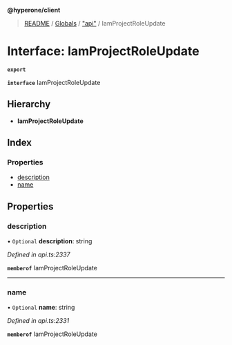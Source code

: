 **@hyperone/client**

> [README](../README.md) / [Globals](../globals.md) / ["api"](../modules/_api_.md) / IamProjectRoleUpdate

# Interface: IamProjectRoleUpdate

**`export`** 

**`interface`** IamProjectRoleUpdate

## Hierarchy

* **IamProjectRoleUpdate**

## Index

### Properties

* [description](_api_.iamprojectroleupdate.md#description)
* [name](_api_.iamprojectroleupdate.md#name)

## Properties

### description

• `Optional` **description**: string

*Defined in api.ts:2337*

**`memberof`** IamProjectRoleUpdate

___

### name

• `Optional` **name**: string

*Defined in api.ts:2331*

**`memberof`** IamProjectRoleUpdate
